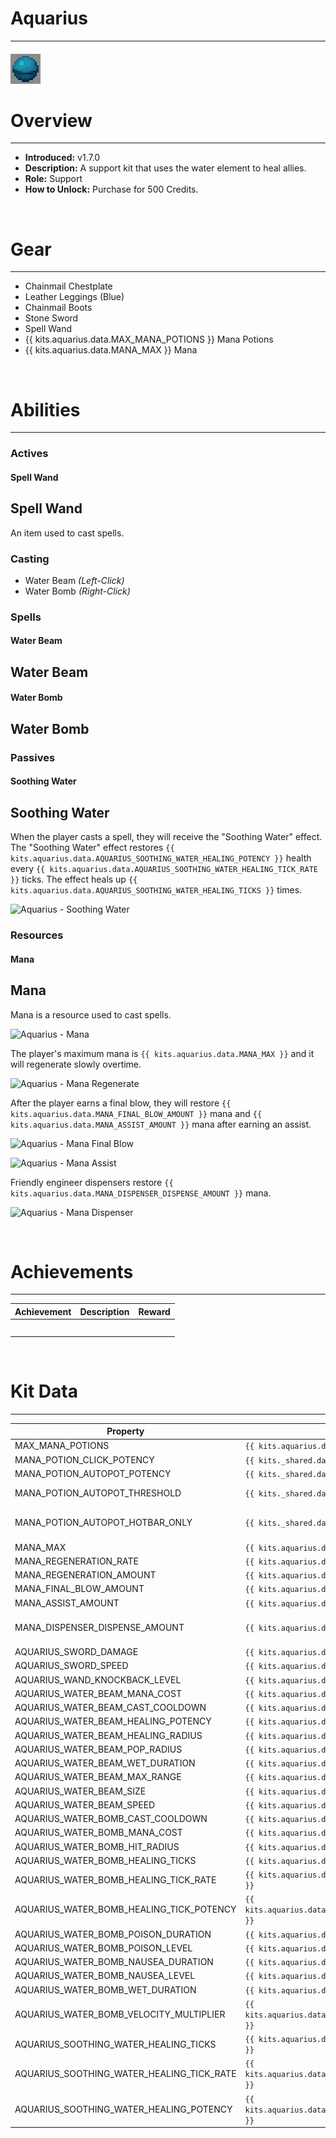# Aquarius

***

#### ![aquarius-icon](../assets/icons/aquarius-icon.jpg)

# Overview
***
- **Introduced:** v1.7.0
- **Description:** A support kit that uses the water element to heal allies.
- **Role:** Support
- **How to Unlock:** Purchase for 500 Credits.

<br />  

# Gear
***
- Chainmail Chestplate
- Leather Leggings (Blue)
- Chainmail Boots
- Stone Sword
- Spell Wand
- {{ kits.aquarius.data.MAX_MANA_POTIONS }} Mana Potions
- {{ kits.aquarius.data.MANA_MAX }} Mana

<br />  

# Abilities
***
### Actives
<!-- tabs:start -->
#### **Spell Wand**
## Spell Wand
An item used to cast spells. 

### Casting
- Water Beam *(Left-Click)*
- Water Bomb *(Right-Click)*

### Spells
<!-- tabs:start -->
#### **Water Beam**
## Water Beam

#### **Water Bomb**
## Water Bomb

<!-- tabs:end -->
<!-- tabs:end -->

### Passives
<!-- tabs:start -->
#### **Soothing Water**
## Soothing Water
When the player casts a spell, they will receive the "Soothing Water" effect. The "Soothing Water" effect restores `{{ kits.aquarius.data.AQUARIUS_SOOTHING_WATER_HEALING_POTENCY }}` health every `{{ kits.aquarius.data.AQUARIUS_SOOTHING_WATER_HEALING_TICK_RATE }}` ticks. The effect heals up `{{ kits.aquarius.data.AQUARIUS_SOOTHING_WATER_HEALING_TICKS }}` times.

![Aquarius - Soothing Water](../assets/kits/aquarius/_image_1_.jpg_)

<!-- tabs:end -->

### Resources
<!-- tabs:start -->
#### **Mana**
## Mana
Mana is a resource used to cast spells.

![Aquarius - Mana](../assets/kits/aquarius/_image_1_.jpg_)

The player's maximum mana is `{{ kits.aquarius.data.MANA_MAX }}` and it will regenerate slowly overtime.

![Aquarius - Mana Regenerate](../assets/kits/aquarius/_image_1_.jpg_)

After the player earns a final blow, they will restore `{{ kits.aquarius.data.MANA_FINAL_BLOW_AMOUNT }}` mana and `{{ kits.aquarius.data.MANA_ASSIST_AMOUNT }}` mana after earning an assist.

![Aquarius - Mana Final Blow](../assets/kits/aquarius/_image_1_.jpg_)

![Aquarius - Mana Assist](../assets/kits/aquarius/_image_1_.jpg_)

Friendly engineer dispensers restore `{{ kits.aquarius.data.MANA_DISPENSER_DISPENSE_AMOUNT }}` mana.

![Aquarius - Mana Dispenser](../assets/kits/aquarius/_image_1_.jpg_)

<!-- tabs:end -->
<br />

# Achievements
***

| Achievement | Description | Reward |
| ----------- | ----------- | ------ |
| | | |
| | | |
| | | |
| | | |
| | | |

<br />  

# Kit Data
***

| Property | Value | Description |
|----------|-------|-------------|
| MAX_MANA_POTIONS | `{{ kits.aquarius.data.MAX_MANA_POTIONS }}` | {{ kitDataSharedDescriptions.MAX_MANA_POTIONS }} |
| MANA_POTION_CLICK_POTENCY | `{{ kits._shared.data.MANA_POTION_CLICK_POTENCY }}` | {{ kitDataSharedDescriptions.MANA_POTION_CLICK_POTENCY }} |
| MANA_POTION_AUTOPOT_POTENCY | `{{ kits._shared.data.MANA_POTION_AUTOPOT_POTENCY }}` | {{ kitDataSharedDescriptions.MANA_POTION_AUTOPOT_POTENCY }} |
| MANA_POTION_AUTOPOT_THRESHOLD | `{{ kits._shared.data.MANA_POTION_AUTOPOT_THRESHOLD }}` | {{ kitDataSharedDescriptions.MANA_POTION_AUTOPOT_THRESHOLD }} |
| MANA_POTION_AUTOPOT_HOTBAR_ONLY | `{{ kits._shared.data.MANA_POTION_AUTOPOT_HOTBAR_ONLY }}` | {{ kitDataSharedDescriptions.MANA_POTION_AUTOPOT_HOTBAR_ONLY }} |
| MANA_MAX | `{{ kits.aquarius.data.MANA_MAX }}` | {{ kitDataSharedDescriptions.MANA_MAX }} |
| MANA_REGENERATION_RATE | `{{ kits.aquarius.data.MANA_REGENERATION_RATE }}` | {{ kitDataSharedDescriptions.MANA_REGENERATION_RATE }} |
| MANA_REGENERATION_AMOUNT | `{{ kits.aquarius.data.MANA_REGENERATION_AMOUNT }}` | {{ kitDataSharedDescriptions.MANA_REGENERATION_AMOUNT }} |
| MANA_FINAL_BLOW_AMOUNT | `{{ kits.aquarius.data.MANA_FINAL_BLOW_AMOUNT }}` | {{ kitDataSharedDescriptions.MANA_FINAL_BLOW_AMOUNT }} |
| MANA_ASSIST_AMOUNT | `{{ kits.aquarius.data.MANA_ASSIST_AMOUNT }}` | {{ kitDataSharedDescriptions.MANA_ASSIST_AMOUNT }} |
| MANA_DISPENSER_DISPENSE_AMOUNT | `{{ kits.aquarius.data.MANA_DISPENSER_DISPENSE_AMOUNT }}` | {{ kitDataSharedDescriptions.MANA_DISPENSER_DISPENSE_AMOUNT }} |
| AQUARIUS_SWORD_DAMAGE | `{{ kits.aquarius.data.AQUARIUS_SWORD_DAMAGE }}` | |
| AQUARIUS_SWORD_SPEED | `{{ kits.aquarius.data.AQUARIUS_SWORD_SPEED }}` | |
| AQUARIUS_WAND_KNOCKBACK_LEVEL | `{{ kits.aquarius.data.AQUARIUS_WAND_KNOCKBACK_LEVEL }}` | |
| AQUARIUS_WATER_BEAM_MANA_COST | `{{ kits.aquarius.data.AQUARIUS_WATER_BEAM_MANA_COST }}` | |
| AQUARIUS_WATER_BEAM_CAST_COOLDOWN | `{{ kits.aquarius.data.AQUARIUS_WATER_BEAM_CAST_COOLDOWN }}` | |
| AQUARIUS_WATER_BEAM_HEALING_POTENCY | `{{ kits.aquarius.data.AQUARIUS_WATER_BEAM_HEALING_POTENCY }}` | |
| AQUARIUS_WATER_BEAM_HEALING_RADIUS | `{{ kits.aquarius.data.AQUARIUS_WATER_BEAM_HEALING_RADIUS }}` | |
| AQUARIUS_WATER_BEAM_POP_RADIUS | `{{ kits.aquarius.data.AQUARIUS_WATER_BEAM_POP_RADIUS }}` | |
| AQUARIUS_WATER_BEAM_WET_DURATION | `{{ kits.aquarius.data.AQUARIUS_WATER_BEAM_WET_DURATION }}` | |
| AQUARIUS_WATER_BEAM_MAX_RANGE | `{{ kits.aquarius.data.AQUARIUS_WATER_BEAM_MAX_RANGE }}` | |
| AQUARIUS_WATER_BEAM_SIZE | `{{ kits.aquarius.data.AQUARIUS_WATER_BEAM_SIZE }}` | |
| AQUARIUS_WATER_BEAM_SPEED | `{{ kits.aquarius.data.AQUARIUS_WATER_BEAM_SPEED }}` | |
| AQUARIUS_WATER_BOMB_CAST_COOLDOWN | `{{ kits.aquarius.data.AQUARIUS_WATER_BOMB_CAST_COOLDOWN }}` | |
| AQUARIUS_WATER_BOMB_MANA_COST | `{{ kits.aquarius.data.AQUARIUS_WATER_BOMB_MANA_COST }}` | |
| AQUARIUS_WATER_BOMB_HIT_RADIUS | `{{ kits.aquarius.data.AQUARIUS_WATER_BOMB_HIT_RADIUS }}` | |
| AQUARIUS_WATER_BOMB_HEALING_TICKS | `{{ kits.aquarius.data.AQUARIUS_WATER_BOMB_HEALING_TICKS }}` | |
| AQUARIUS_WATER_BOMB_HEALING_TICK_RATE | `{{ kits.aquarius.data.AQUARIUS_WATER_BOMB_HEALING_TICK_RATE }}` | |
| AQUARIUS_WATER_BOMB_HEALING_TICK_POTENCY | `{{ kits.aquarius.data.AQUARIUS_WATER_BOMB_HEALING_TICK_POTENCY }}` | |
| AQUARIUS_WATER_BOMB_POISON_DURATION | `{{ kits.aquarius.data.AQUARIUS_WATER_BOMB_POISON_DURATION }}` | |
| AQUARIUS_WATER_BOMB_POISON_LEVEL | `{{ kits.aquarius.data.AQUARIUS_WATER_BOMB_POISON_LEVEL }}` | |
| AQUARIUS_WATER_BOMB_NAUSEA_DURATION | `{{ kits.aquarius.data.AQUARIUS_WATER_BOMB_NAUSEA_DURATION }}` | |
| AQUARIUS_WATER_BOMB_NAUSEA_LEVEL | `{{ kits.aquarius.data.AQUARIUS_WATER_BOMB_NAUSEA_LEVEL }}` | |
| AQUARIUS_WATER_BOMB_WET_DURATION | `{{ kits.aquarius.data.AQUARIUS_WATER_BOMB_WET_DURATION }}` | |
| AQUARIUS_WATER_BOMB_VELOCITY_MULTIPLIER | `{{ kits.aquarius.data.AQUARIUS_WATER_BOMB_VELOCITY_MULTIPLIER }}` | |
| AQUARIUS_SOOTHING_WATER_HEALING_TICKS | `{{ kits.aquarius.data.AQUARIUS_SOOTHING_WATER_HEALING_TICKS }}` | |
| AQUARIUS_SOOTHING_WATER_HEALING_TICK_RATE | `{{ kits.aquarius.data.AQUARIUS_SOOTHING_WATER_HEALING_TICK_RATE }}` | |
| AQUARIUS_SOOTHING_WATER_HEALING_POTENCY | `{{ kits.aquarius.data.AQUARIUS_SOOTHING_WATER_HEALING_POTENCY }}` | |